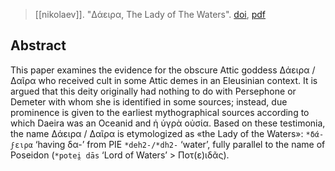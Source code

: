 > [[nikolaev]]. "Δάειρα, The Lady of The Waters". [doi](https://doi.org/10.30842/ielcp230690152357), [pdf](a/a-nikolaevUNKNOWN.pdf)

## Abstract
This paper examines the evidence for the obscure Attic goddess Δάειρα / Δαῖρα who received cult in some Attic demes in an Eleusinian context. It is argued that this deity originally had nothing to do with Persephone or Demeter with whom she is identified in some sources; instead, due prominence is given to the earliest mythographical sources according to which Daeira was an Oceanid and ἡ ὑγρὰ οὐσία. Based on these testimonia, the name Δάειρα / Δαῖρα is etymologized as «the Lady of the Waters»: `*δά-ϝειρα` ‘having δα-’ from PIE `*deh2-/*dh2-` ‘water’, fully parallel to the name of Poseidon (`*potei̯ dās` ‘Lord of Waters’ > Ποτ(ε)ιδᾶς).